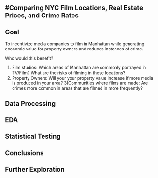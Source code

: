 #Comparing NYC Film Locations, Real Estate Prices, and Crime Rates
-

Goal
-
To incentivize media companies to film in Manhattan while generating economic value for property owners and reduces instances of crime.

Who would this benefit?
1) Film studios: Which areas of Manhattan are commonly portrayed in TV/Film? What are the risks of filming in these locations?
2) Property Owners: Will your your property value increase if more media is produced in your area?
3)Communities where films are made: Are crimes more common in areas that are filmed in more frequently?

Data Processing
-

EDA
-

Statistical Testing
-

Conclusions
-

Further Exploration
-
